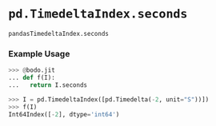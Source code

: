 # `pd.TimedeltaIndex.seconds`

`pandasTimedeltaIndex.seconds`

### Example Usage

```py
>>> @bodo.jit
... def f(I):
...   return I.seconds

>>> I = pd.TimedeltaIndex([pd.Timedelta(-2, unit="S"))])
>>> f(I)
Int64Index([-2], dtype='int64')
```


